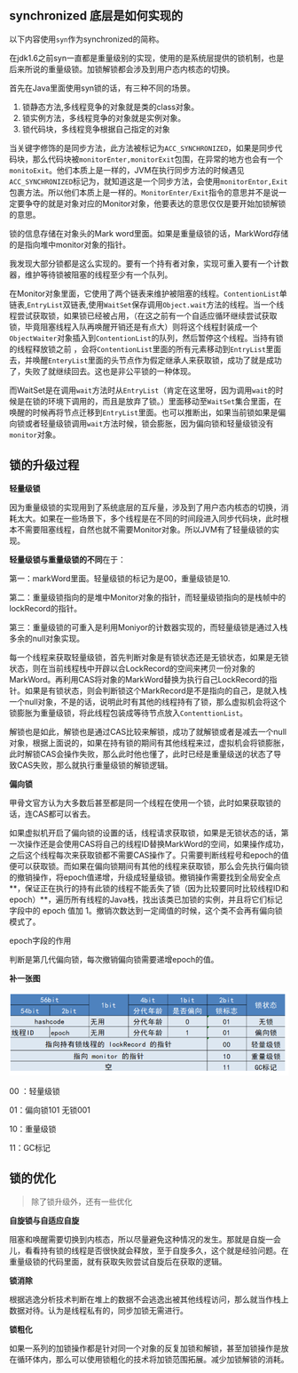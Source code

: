 ## synchronized 底层是如何实现的

以下内容使用`syn`作为synchronized的简称。

在jdk1.6之前syn一直都是重量级别的实现，使用的是系统层提供的锁机制，也是后来所说的重量级锁。加锁解锁都会涉及到用户态内核态的切换。

首先在Java里面使用syn锁的话，有三种不同的场景。

1. 锁静态方法,多线程竞争的对象就是类的class对象。
2. 锁实例方法，多线程竞争的对象就是实例对象。
3. 锁代码块，多线程竞争根据自己指定的对象

当关键字修饰的是同步方法，此方法被标记为`ACC_SYNCHRONIZED`，如果是同步代码块，那么代码块被`monitorEnter,monitorExit`包围，在异常的地方也会有一个`monitoExit`。他们本质上是一样的，JVM在执行同步方法的时候遇见`ACC_SYNCHRONIZED`标记为，就知道这是一个同步方法，会使用`monitorEntor,Exit`包裹方法。所以他们本质上是一样的。`MonitorEnter/Exit`指令的意思并不是说一定要争夺的就是对象对应的Monitor对象，他要表达的意思仅仅是要开始加锁解锁的意思。

锁的信息存储在对象头的Mark word里面。如果是重量级锁的话，MarkWord存储的是指向堆中monitor对象的指针。

我发现大部分锁都是这么实现的。要有一个持有者对象，实现可重入要有一个计数器，维护等待锁被阻塞的线程至少有一个队列。

在Monitor对象里面，它使用了两个链表来维护被阻塞的线程。`ContentionList`单链表,`EntryList`双链表,使用`WaitSet`保存调用`Object.wait`方法的线程。当一个线程尝试获取锁，如果锁已经被占用，（在这之前有一个自适应循环继续尝试获取锁，毕竟阻塞线程入队再唤醒开销还是有点大）则将这个线程封装成一个`ObjectWaiter`对象插入到`ContentionList`的队列，然后暂停这个线程。当持有锁的线程释放锁之前 ，会将`ContentionList`里面的所有元素移动到`EntryList`里面去，并唤醒`EnteryList`里面的头节点作为假定继承人来获取锁，成功了就是成功了，失败了就继续回去。这也是非公平锁的一种体现。

而WaitSet是在调用`wait`方法时从`EntryList`（肯定在这里呀，因为调用`wait`的时候是在锁的环境下调用的，而且是放弃了锁。）里面移动至`WaitSet`集合里面，在唤醒的时候再将节点迁移到`EntryList`里面。也可以推断出，如果当前锁如果是偏向锁或者轻量级锁调用`wait`方法时候，锁会膨胀，因为偏向锁和轻量级锁没有`monitor`对象。

## 锁的升级过程

**轻量级锁**

因为重量级锁的实现用到了系统底层的互斥量，涉及到了用户态内核态的切换，消耗太大。如果在一些场景下，多个线程是在不同的时间段进入同步代码块，此时根本不需要阻塞线程，自然也就不需要Monitor对象。所以JVM有了轻量级锁的实现。

**轻量级锁与重量级锁的不同**在于：

第一：markWord里面。轻量级锁的标记为是00，重量级锁是10.

第二：重量级锁指向的是堆中Monitor对象的指针，而轻量级锁指向的是栈帧中的lockRecord的指针。

第三：重量级锁的可重入是利用Moniyor的计数器实现的，而轻量级锁是通过入栈多余的null对象实现。

每一个线程来获取轻量级锁，首先判断对象是有锁状态还是无锁状态，如果是无锁状态，则在当前线程栈中开辟以合LockRecord的空间来拷贝一份对象的MarkWord。再利用CAS将对象的MarkWord替换为执行自己LockRecord的指针。如果是有锁状态，则会判断锁这个MarkRecord是不是指向的自己，是就入栈一个null对象，不是的话，说明此时有其他的线程持有了锁，那么虚拟机会将这个锁膨胀为重量级锁，将此线程包装成等待节点放入`ContenttionList`。

解锁也是如此，解锁也是通过CAS比较来解锁，成功了就解锁或者是减去一个null对象，根据上面说的，如果在持有锁的期间有其他线程来过，虚拟机会将锁膨胀，此时解锁CAS会操作失败，那么此时他也懂了，此时已经是重量级送的状态了导致CAS失败，那么就执行重量级锁的解锁逻辑。

**偏向锁**

甲骨文官方认为大多数后甚至都是同一个线程在使用一个锁，此时如果获取锁的话，连CAS都可以省去。

如果虚拟机开启了偏向锁的设置的话，线程请求获取锁，如果是无锁状态的话，第一次操作还是会使用CAS将自己的线程ID替换MarkWord的空间，如果操作成功，之后这个线程每次来获取锁都不需要CAS操作了。只需要判断线程号和epoch的值便可以获取锁。而如果在偏向锁期间有其他的线程来获取锁，那么会先执行偏向锁的撤销操作，将epoch值递增，升级成轻量级锁。撤销操作需要找到全局安全点**，保证正在执行的持有此锁的线程不能丢失了锁（因为比较要同时比较线程ID和epoch）**，遍历所有线程的Java栈，找出该类已加锁的实例，并且将它们标记字段中的 epoch 值加 1。撤销次数达到一定阈值的时候，这个类不会再有偏向锁模式了。

epoch字段的作用

判断是第几代偏向锁，每次撤销偏向锁需要递增epoch的值。

**补一张图**

![image-20210501233138917](synchronized.assets/image-20210501233138917.png)

00 ：轻量级锁

 01：偏向锁101  无锁001

10：重量级锁

11：GC标记

## 锁的优化

> 除了锁升级外，还有一些优化

**自旋锁与自适应自旋**

阻塞和唤醒需要切换到内核态，所以尽量避免这种情况的发生。那就是自旋一会儿，看看持有锁的线程是否很快就会释放，至于自旋多久，这个就是经验问题。在重量级锁的代码里面，就有获取失败尝试自旋后在获取的逻辑。

**锁消除**

根据逃逸分析技术判断在堆上的数据不会逃逸出被其他线程访问，那么就当作栈上数据对待。认为是线程私有的，同步加锁无需进行。

**锁粗化**

如果一系列的加锁操作都是针对同一个对象的反复加锁和解锁，甚至加锁操作是放在循环体内，那么可以使用锁粗化的技术将加锁范围拓展。减少加锁解锁的消耗。